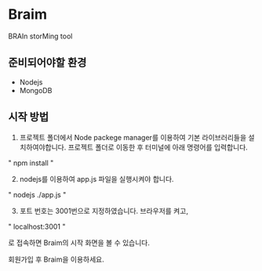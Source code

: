# Braim
BRAIn storMing tool

## 준비되어야할 환경
+ Nodejs
+ MongoDB

## 시작 방법
1. 프로젝트 폴더에서 Node packege manager를 이용하여 기본 라이브러리들을 설치하여야합니다.
프로젝트 폴더로 이동한 후 터미널에 아래 명령어를 입력합니다.

"
npm install
"

2. nodejs를 이용하여 app.js 파일을 실행시켜야 합니다.


"
nodejs ./app.js
"

3. 포트 번호는 3001번으로 지정하였습니다.
브라우저를 켜고,

"
localhost:3001
"

로 접속하면 Braim의 시작 화면을 볼 수 있습니다.

회원가입 후 Braim을 이용하세요.
